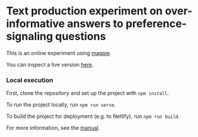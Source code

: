 # Text production experiment on over-informative answers to preference-signaling questions

This is an online experiment using [magpie](https://magpie-experiments.org/).

You can inspect a live version [here](https://magpie-ea.github.io/magpie3-qa-overinfo-free-production/).

### Local execution 

First, clone the repository and set up the project with `npm install`.

To run the project locally, run `npm run serve`.

To build the project for deployment (e.g. to Netlify), run `npm run build`.

For more information, see the [manual](https://magpie-experiments.org/).

